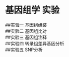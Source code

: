 # 基因组学 实验
 
##[实验一 基因组组装](https://github.com/lukeping/GenomicLab/blob/master/Lab1.md)  
##实验二 基因组比对  
##实验三 基因组注释  
##实验四 转录组差异基因分析  
##实验五 SNP分析  
